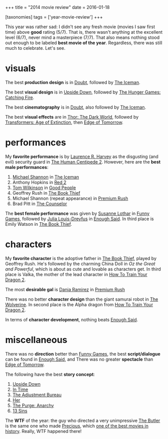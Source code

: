 +++
title = "2014 movie review"
date = 2016-01-18

[taxonomies]
tags = ['year-movie-review']
+++

This year was rather sad: I didn\'t see any fresh movie (movies I saw
first time) above **good** rating (5/7). That is, there wasn\'t anything
at the excellent level (6/7), never mind a masterpiece (7/7). That also
means nothing stood out enough to be labeled **best movie of the year**.
Regardless, there was still much to celebrate. Let\'s see.

visuals
=======

The best **production design** is in [Doubt], followed by [The Iceman].

The best **visual design** is in [Upside Down], followed by [The Hunger
Games: Catching Fire].

The best **cinematography** is in [Doubt], also followed by [The
Iceman].

The best **visual effects** are in [Thor: The Dark World], followed by
[Transformers: Age of Extinction], then [Edge of Tomorrow].

performances
============

My **favorite performance** is by [Laurence R. Harvey] as the disgusting
(and evil) security guard in [The Human Centipede 2]. However, here are
the **best male performances**:

1.  [Michael Shannon] in [The Iceman]
2.  Anthony Hopkins in [Red 2]
3.  [Tom Wilkinson] in [Good People]
4.  Geoffrey Rush in [The Book Thief]
5.  Michael Shannon (repeat appearance) in [Premium Rush]
6.  Brad Pitt in [The Counselor]

The **best female performance** was given by [Susanne Lothar] in [Funny
Games], followed by [Julia Louis-Dreyfus] in [Enough Said]. In third
place is Emily Watson in [The Book Thief].

characters
==========

My **favorite character** is the adoptive father in [The Book Thief],
played by Geoffrey Rush. He\'s followed by the charming China Doll in
*Oz the Great and Powerful*, which is about as cute and lovable as
characters get. In third place is Valka, the mother of the lead
character in [How To Train Your Dragon 2].

The most **desirable gal** is [Dania Ramirez] in [Premium Rush]

There was no better **character design** than the giant samurai robot in
[The Wolverine]. In second place is the Alpha dragon from [How To Train
Your Dragon 2].

In terms of **character development**, nothing beats [Enough Said].

miscellaneous
=============

There was no **direction** better than [Funny Games], the best
**script/dialogue** can be found in [Enough Said], and There was no
greater **spectacle** than [Edge of Tomorrow].

The following have the best **story concept**:

1.  [Upside Down]
2.  [In Time]
3.  [The Adjustment Bureau]
4.  [Her]
5.  [The Purge: Anarchy]
6.  [13 Sins]

The **WTF** of the year: the guy who directed a very unimpressive [The
Butler] is the same one who made [Precious], which [one of the best
movies in history]. Really, WTF happened there!

  [Doubt]: http://movies.tshepang.net/doubt-2008
  [The Iceman]: http://movies.tshepang.net/the-iceman-2012
  [Upside Down]: http://movies.tshepang.net/upside-down-2012
  [The Hunger Games: Catching Fire]: http://movies.tshepang.net/the-hunger-games-catching-fire-2013
  [Thor: The Dark World]: http://movies.tshepang.net/thor-the-dark-world-2013
  [Transformers: Age of Extinction]: http://movies.tshepang.net/transformers-age-of-extinction-2014
  [Edge of Tomorrow]: http://movies.tshepang.net/edge-of-tomorrow-2014
  [Laurence R. Harvey]: http://www.imdb.com/name/nm4030776
  [The Human Centipede 2]: http://movies.tshepang.net/the-human-centipede-2-2011
  [Michael Shannon]: http://en.wikipedia.org/wiki/Michael_Shannon
  [Red 2]: http://movies.tshepang.net/red-2-2013
  [Tom Wilkinson]: http://en.wikipedia.org/wiki/Tom_Wilkinson
  [Good People]: http://movies.tshepang.net/good-people-2014
  [The Book Thief]: http://movies.tshepang.net/the-book-thief-2013
  [Premium Rush]: http://movies.tshepang.net/premium-rush-2012
  [The Counselor]: http://movies.tshepang.net/the-counselor-2013
  [Susanne Lothar]: http://en.wikipedia.org/wiki/Susanne_Lothar
  [Funny Games]: http://movies.tshepang.net/funny-games-1997
  [Julia Louis-Dreyfus]: http://en.wikipedia.org/wiki/Julia_Louis-Dreyfus
  [Enough Said]: http://movies.tshepang.net/enough-said-2013
  [How To Train Your Dragon 2]: http://movies.tshepang.net/how-to-train-your-dragon-2-2014
  [Dania Ramirez]: http://en.wikipedia.org/wiki/Dania_Ramirez
  [The Wolverine]: http://movies.tshepang.net/the-wolverine-2013
  [In Time]: http://movies.tshepang.net/in-time-2011
  [The Adjustment Bureau]: http://movies.tshepang.net/the-adjustment-bureau-2011
  [Her]: http://movies.tshepang.net/her
  [The Purge: Anarchy]: http://movies.tshepang.net/the-purge-anarchy-2014
  [13 Sins]: http://movies.tshepang.net/13-sins-2014
  [The Butler]: http://movies.tshepang.net/the-butler-2013
  [Precious]: http://movies.tshepang.net/precious-2009
  [one of the best movies in history]: http://movies.tshepang.net/top-movies
